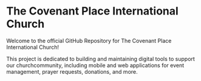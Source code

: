 # The Covenant Place International Church

Welcome to the official GitHub Repository for The Covenant Place International Church!

This project is dedicated to building and maintaining digital tools to support our churchcommunity, including mobile and web applications for event management, prayer requests, donations, and more.

<!---
the-covenant-place/the-covenant-place is a ✨ special ✨ repository because its `README.md` (this file) appears on your GitHub profile.
You can click the Preview link to take a look at your changes.
--->
